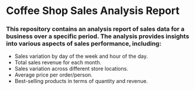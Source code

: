 # Coffee Shop Sales Analysis Report

### This repository contains an analysis report of sales data for a business over a specific period. The analysis provides insights into various aspects of sales performance, including:

- Sales variation by day of the week and hour of the day.
- Total sales revenue for each month.
- Sales variation across different store locations.
- Average price per order/person.
- Best-selling products in terms of quantity and revenue.
